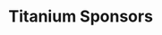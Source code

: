 <!--
This is the news feed for the BTW Robohornets website.
It uses Markdown for the articles.

Use hashtags for text size (1-6 are supported)
# This is a large title
## This is a smaller title
###### This is the smallest title
No hashtags is paragraph formatting

Use dashes (-) for a bulleted list

Use numbers with a period (1.) for a numbered list

Use brackets for the title and parentheses for the link for a hyperlink
[Example Title](https://www.example.com)


Use <mark> to highlight text with a color
<mark style="background: blue">Blue</mark>


Website orange color is #EF893D
-->

# Titanium Sponsors